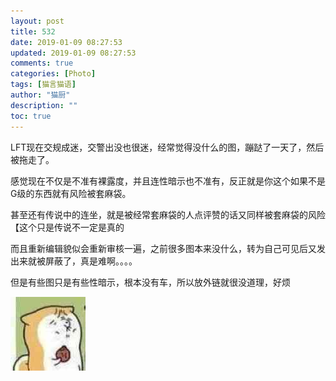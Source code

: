```yaml
---
layout: post
title: 532
date: 2019-01-09 08:27:53
updated: 2019-01-09 08:27:53
comments: true
categories: [Photo]
tags: [猫言猫语]
author: "猫厨"
description: ""
toc: true
---
```


<p>LFT现在交规成迷，交警出没也很迷，经常觉得没什么的图，蹦跶了一天了，然后被拖走了。</p> 
<p>感觉现在不仅是不准有裸露度，并且连性暗示也不准有，反正就是你这个如果不是G级的东西就有风险被套麻袋。</p> 
<p>甚至还有传说中的连坐，就是被经常套麻袋的人点评赞的话又同样被套麻袋的风险【这个只是传说不一定是真的</p> 
<p>而且重新编辑貌似会重新审核一遍，之前很多图本来没什么，转为自己可见后又发出来就被屏蔽了，真是难啊。。。。</p> 
<p>但是有些图只是有些性暗示，根本没有车，所以放外链就很没道理，好烦&nbsp;</p>

![](https://raw.githubusercontent.com/alicewish/meowchain247/master/img_cVZNdzJtQk9JV2QyWjNGTGhZcXg2Qitma2Jvd1JFM21LM2cxdk15K0hWRDMxQ1daMWoyRTNRPT0.jpg)